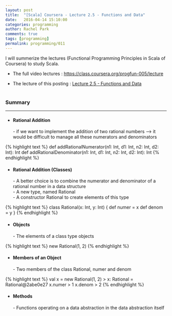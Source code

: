 ```yaml
---
layout: post
title:  "[Scala] Coursera - Lecture 2.5 - Functions and Data"
date:   2016-04-14 15:10:00
categories: programming
author: Rachel Park
comments: true
tags: [programming]
permalink: programming/011
---
```



I will summerize the lectures (Functional Programming Principles in Scala of Coursera) to study Scala.


* The full video lectures : <a href="https://class.coursera.org/progfun-005/lecture" target="_blank">https://class.coursera.org/progfun-005/lecture</a>


* The lecture of this posting : <a href="https://class.coursera.org/progfun-005/lecture/43" target="_blank">Lecture 2.5 - Functions and Data</a>
<br/><br/>

<h3>Summary</h3>
<hr/>

- <h4>Rational Addition</h4>
	- if we want to implement the addition of two rational numbers —> it would be difficult to manage all these numerators and denominators <br/>

{% highlight text %}
def addRationalNumerator(n1: Int, d1: Int, n2: Int, d2: Int): Int
def addRationalDenominator(n1: Int, d1: Int, n2: Int, d2: Int): Int
{% endhighlight %}
<br/>

- <h4>Rational Addition (Classes)</h4>
	- A better choice is to combine the numerator and denominator of a rational number in a data structure <br/>
	- A new type, named Rational <br/>
	- A constructor Rational to create elements of this type <br/>

{% highlight text %}
class Rational(x: Int, y: Int) {
  def numer = x
  def denom = y
}
{% endhighlight %}
<br/>

- <h4>Objects</h4>
	- The elements of a class type objects <br/>

{% highlight text %}
new Rational(1, 2)
{% endhighlight %}
<br/>

- <h4>Members of an Object</h4>
	- Two members of the class Rational, numer and denom <br/>

{% highlight text %}
val x = new Rational(1, 2) > x: Rational = Rational@2abe0e27
x.numer > 1
x.denom > 2
{% endhighlight %}
<br/>

- <h4>Methods</h4>
	- Functions operating on a data abstraction in the data abstraction itself <br/>

<br/><br/>


